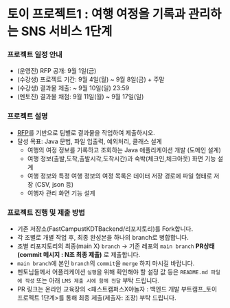 # 토이 프로젝트1 : 여행 여정을 기록과 관리하는 SNS 서비스 1단계

### 프로젝트 일정 안내
- (운영진) RFP 공개: 9월 1일(금)
- (수강생) 프로젝트 기간: 9월 4일(월) ~ 9월 8일(금) + 주말
- (수강생) 결과물 제출: ~ 9월 10일(일) 23:59
- (멘토진) 결과물 채점: 9월 11일(월) ~ 9월 17일(일)

### 프로젝트 설명
- [RFP](https://drive.google.com/file/d/1GHE_wG3ojz3NTNjxusquABm7wfKhjcKR/view?usp=sharing)를 기반으로 팀별로 결과물을 작업하여 제출하시오. 
- 달성 목표: Java 문법, 파일 입출력, 예외처리, 클래스 설계
  - 여행의 여정 정보를 기록하고 조회하는 Java 애플리케이션 개발 (도메인 설계)
  - 여행 정보(출발,도착,출발시각,도착시간)과 숙박(체크인,체크아웃) 화면 기능 설계 			
  - 여행 정보와 특정 여행 정보의 여정 목록은 데이터 저장 경로에 파일 형태로 저장 (CSV, json 등)
  - 여행자 관리 화면 기능 설계 			

### 프로젝트 진행 및 제출 방법
- 기존 저장소(FastCampustKDTBackend/리포지토리)를 Fork합니다.
- 각 조별로 개별 작업 후, 최종 완성본을 하나의 branch로 병합합니다.
- 조별 리포지토리의 최종(main X) `branch` -> 기존 레포의 `main branch` **PR상태(commit 메시지 : N조 최종 제출)** 로 제출합니다.
- `main branch`에 본인 `branch`의 `commit`을 `merge` 하지 마시길 바랍니다.
- 멘토님들께서 어플리케이션 `실행`을 위해 확인해야 할 설정 값 등은 `README.md 파일에 작성` 또는 아래 `LMS 제출 시에 함께 전달` 부탁 드립니다. 
- PR 링크는 온라인 교육장의 <패스트캠퍼스X야놀자 : 백엔드 개발 부트캠프_토이 프로젝트 1단계>를 통해 최종 제출(제출자: 조장) 부탁 드립니다. 

